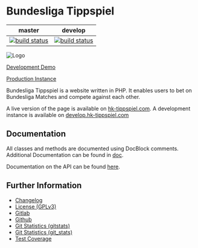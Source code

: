 # Bundesliga Tippspiel

|master|develop|
|:----:|:-----:|
|[![build status](https://gitlab.namibsun.net/namboy94/bundesliga-tippspiel/badges/master/build.svg)](https://gitlab.namibsun.net/namboy94/bundesliga-tippspiel/commits/master)|[![build status](https://gitlab.namibsun.net/namboy94/bundesliga-tippspiel/badges/develop/build.svg)](https://gitlab.namibsun.net/namboy94/bundesliga-tippspiel/commits/develop)|

![Logo](resources/logo/logo-readme.png)

[Development Demo](https://demo.tippspiel.krumreyh.com)

[Production Instance](https://tippspiel.krumreyh.com)

Bundesliga Tippspiel is a website written in PHP. It enables users to bet on
Bundesliga Matches and compete against each other.

A live version of the page is available on
[hk-tippspiel.com](https://hk-tippspiel.com). A development instance is available
on [develop.hk-tippspiel.com](https://develop.hk-tippspiel.com)

## Documentation

All classes and methods are documented using DocBlock comments. Additional
Documentation can be found in [doc](doc/).

Documentation on the API can be found [here](doc/APISpec.md).

## Further Information

* [Changelog](https://gitlab.namibsun.net/namboy94/bundesliga-tippspiel/raw/master/CHANGELOG)
* [License (GPLv3)](https://gitlab.namibsun.net/namboy94/bundesliga-tippspiel/raw/master/LICENSE)
* [Gitlab](https://gitlab.namibsun.net/namboy94/bundesliga-tippspiel)
* [Github](https://github.com/namboy94/bundesliga-tippspiel)
* [Git Statistics (gitstats)](https://gitstats.namibsun.net/gitstats/bundesliga-tippspiel/index.html)
* [Git Statistics (git_stats)](https://gitstats.namibsun.net/git_stats/bundesliga-tippspiel/index.html)
* [Test Coverage](https://coverage.namibsun.net/bundesliga-tippspiel/index.html)

